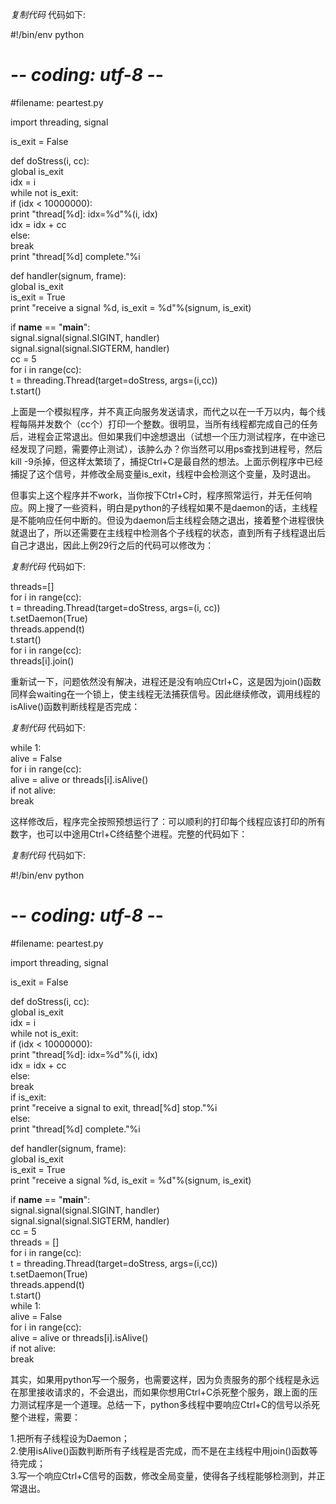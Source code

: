 _复制代码_ 代码如下:

  
#!/bin/env python  
# -*- coding: utf-8 -*-  
#filename: peartest.py  
  
import threading, signal  
  
is_exit = False  
  
def doStress(i, cc):  
global is_exit  
idx = i  
while not is_exit:  
if (idx < 10000000):  
print "thread[%d]: idx=%d"%(i, idx)  
idx = idx + cc  
else:  
break  
print "thread[%d] complete."%i  
  
def handler(signum, frame):  
global is_exit  
is_exit = True  
print "receive a signal %d, is_exit = %d"%(signum, is_exit)  
  
if __name__ == "__main__":  
signal.signal(signal.SIGINT, handler)  
signal.signal(signal.SIGTERM, handler)  
cc = 5  
for i in range(cc):  
t = threading.Thread(target=doStress, args=(i,cc))  
t.start()  

上面是一个模拟程序，并不真正向服务发送请求，而代之以在一千万以内，每个线程每隔并发数个（cc个）打印一个整数。很明显，当所有线程都完成自己的任务后，进程会正常退出。但如果我们中途想退出（试想一个压力测试程序，在中途已经发现了问题，需要停止测试），该肿么办？你当然可以用ps查找到进程号，然后kill
-9杀掉，但这样太繁琐了，捕捉Ctrl+C是最自然的想法。上面示例程序中已经捕捉了这个信号，并修改全局变量is_exit，线程中会检测这个变量，及时退出。

但事实上这个程序并不work，当你按下Ctrl+C时，程序照常运行，并无任何响应。网上搜了一些资料，明白是python的子线程如果不是daemon的话，主线程是不能响应任何中断的。但设为daemon后主线程会随之退出，接着整个进程很快就退出了，所以还需要在主线程中检测各个子线程的状态，直到所有子线程退出后自己才退出，因此上例29行之后的代码可以修改为：

_复制代码_ 代码如下:

  
threads=[]  
for i in range(cc):  
t = threading.Thread(target=doStress, args=(i, cc))  
t.setDaemon(True)  
threads.append(t)  
t.start()  
for i in range(cc):  
threads[i].join()  

重新试一下，问题依然没有解决，进程还是没有响应Ctrl+C，这是因为join()函数同样会waiting在一个锁上，使主线程无法捕获信号。因此继续修改，调用线程的isAlive()函数判断线程是否完成：

_复制代码_ 代码如下:

  
while 1:  
alive = False  
for i in range(cc):  
alive = alive or threads[i].isAlive()  
if not alive:  
break  

这样修改后，程序完全按照预想运行了：可以顺利的打印每个线程应该打印的所有数字，也可以中途用Ctrl+C终结整个进程。完整的代码如下：

_复制代码_ 代码如下:

  
#!/bin/env python  
# -*- coding: utf-8 -*-  
#filename: peartest.py  
  
import threading, signal  
  
is_exit = False  
  
def doStress(i, cc):  
global is_exit  
idx = i  
while not is_exit:  
if (idx < 10000000):  
print "thread[%d]: idx=%d"%(i, idx)  
idx = idx + cc  
else:  
break  
if is_exit:  
print "receive a signal to exit, thread[%d] stop."%i  
else:  
print "thread[%d] complete."%i  
  
def handler(signum, frame):  
global is_exit  
is_exit = True  
print "receive a signal %d, is_exit = %d"%(signum, is_exit)  
  
if __name__ == "__main__":  
signal.signal(signal.SIGINT, handler)  
signal.signal(signal.SIGTERM, handler)  
cc = 5  
threads = []  
for i in range(cc):  
t = threading.Thread(target=doStress, args=(i,cc))  
t.setDaemon(True)  
threads.append(t)  
t.start()  
while 1:  
alive = False  
for i in range(cc):  
alive = alive or threads[i].isAlive()  
if not alive:  
break  

其实，如果用python写一个服务，也需要这样，因为负责服务的那个线程是永远在那里接收请求的，不会退出，而如果你想用Ctrl+C杀死整个服务，跟上面的压力测试程序是一个道理。总结一下，python多线程中要响应Ctrl+C的信号以杀死整个进程，需要：

1.把所有子线程设为Daemon；  
2.使用isAlive()函数判断所有子线程是否完成，而不是在主线程中用join()函数等待完成；  
3.写一个响应Ctrl+C信号的函数，修改全局变量，使得各子线程能够检测到，并正常退出。

